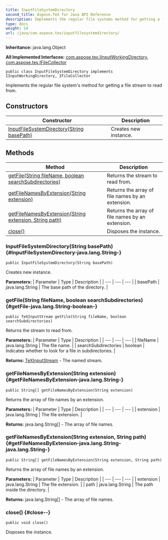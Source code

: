 ```yaml
---
title: InputFileSystemDirectory
second_title: Aspose.TeX for Java API Reference
description: Implements the regular file systems method for getting a file stream to read from.
type: docs
weight: 14
url: /java/com.aspose.tex/inputfilesystemdirectory/
---
```

**Inheritance:**
java.lang.Object

**All Implemented Interfaces:**
[com.aspose.tex.IInputWorkingDirectory](../../com.aspose.tex/iinputworkingdirectory), [com.aspose.tex.IFileCollector](../../com.aspose.tex/ifilecollector)
```
public class InputFileSystemDirectory implements IInputWorkingDirectory, IFileCollector
```

Implements the regular file system's method for getting a file stream to read from.
## Constructors

| Constructor | Description |
| --- | --- |
| [InputFileSystemDirectory(String basePath)](#InputFileSystemDirectory-java.lang.String-) | Creates new instance. |
## Methods

| Method | Description |
| --- | --- |
| [getFile(String fileName, boolean searchSubdirectories)](#getFile-java.lang.String-boolean-) | Returns the stream to read from. |
| [getFileNamesByExtension(String extension)](#getFileNamesByExtension-java.lang.String-) | Returns the array of file names by an extension. |
| [getFileNamesByExtension(String extension, String path)](#getFileNamesByExtension-java.lang.String-java.lang.String-) | Returns the array of file names by an extension. |
| [close()](#close--) | Disposes the instance. |
### InputFileSystemDirectory(String basePath) {#InputFileSystemDirectory-java.lang.String-}
```
public InputFileSystemDirectory(String basePath)
```


Creates new instance.

**Parameters:**
| Parameter | Type | Description |
| --- | --- | --- |
| basePath | java.lang.String | The base path of the directory. |

### getFile(String fileName, boolean searchSubdirectories) {#getFile-java.lang.String-boolean-}
```
public TeXInputStream getFile(String fileName, boolean searchSubdirectories)
```


Returns the stream to read from.

**Parameters:**
| Parameter | Type | Description |
| --- | --- | --- |
| fileName | java.lang.String | The file name. |
| searchSubdirectories | boolean | Indicates whether to look for a file in subdirectories. |

**Returns:**
[TeXInputStream](../../com.aspose.tex/texinputstream) - The named stream.
### getFileNamesByExtension(String extension) {#getFileNamesByExtension-java.lang.String-}
```
public String[] getFileNamesByExtension(String extension)
```


Returns the array of file names by an extension.

**Parameters:**
| Parameter | Type | Description |
| --- | --- | --- |
| extension | java.lang.String | The file extension. |

**Returns:**
java.lang.String[] - The array of file names.
### getFileNamesByExtension(String extension, String path) {#getFileNamesByExtension-java.lang.String-java.lang.String-}
```
public String[] getFileNamesByExtension(String extension, String path)
```


Returns the array of file names by an extension.

**Parameters:**
| Parameter | Type | Description |
| --- | --- | --- |
| extension | java.lang.String | The file extension. |
| path | java.lang.String | The path inside the directory. |

**Returns:**
java.lang.String[] - The array of file names.
### close() {#close--}
```
public void close()
```


Disposes the instance.

